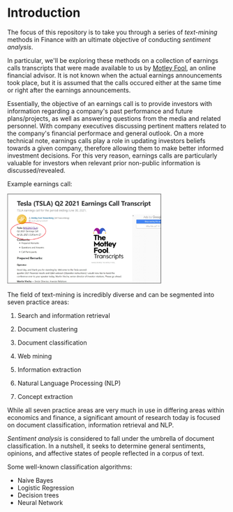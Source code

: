 # Introduction

The focus of this repository is to take you through a series of *text-mining* methods 
in Finance with an ultimate objective of conducting *sentiment analysis*.

In particular, we'll be exploring these methods on a collection of earnings 
calls transcripts that were made available to us by [Motley Fool](https://www.fool.com), 
an online financial advisor. It is not known when the actual earnings announcements
took place, but it is assumed that the calls occured either at the same time or 
right after the earnings announcements. 

Essentially, the objective of an earnings call is to provide investors with 
information regarding a company's past performance and future plans/projects, 
as well as answering questions from the media and related personnel. With 
company executives discussing pertinent matters related to the company's financial 
performace and general outlook. On a more technical note, earnings calls play a role 
in updating investors beliefs towards a given company, therefore allowing them to make
better informed investment decisions. For this very reason, earnings calls 
are particularly valuable for investors when relevant prior non-public information is discussed/revealed.

Example earnings call:

<img src="FsdocsImages\tesla_motley_fool.png" width="70%">

The field of text-mining is incredibly diverse and can be segmented into seven practice areas:

1.	Search and information retrieval

2.	Document clustering

3.	Document classification 

4.	Web mining

5.	Information extraction

6.	Natural Language Processing (NLP)

7.	Concept extraction

While all seven practice areas are very much in use in differing areas within 
economics and finance, a significant amount of research today is focused on 
document classification, information retrieval and NLP. 

*Sentiment analysis* is considered to fall under the umbrella of 
document classification. In a nutshell, it seeks to determine general sentiments,
opinions, and affective states of people reflected in a corpus of text.

Some well-known classification algorithms: 

- Naive Bayes
- Logistic Regression
- Decision trees
- Neural Network